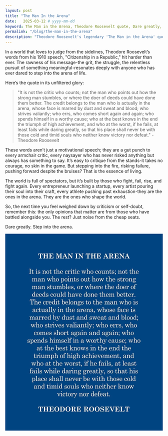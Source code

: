 ```yaml
---
layout: post
title: "The Man In the Arena"
date:   2025-03-12 # yyyy-mm-dd
keyword: The Man in the Arena, Theodore Roosevelt quote, Dare greatly, Overcoming failure, Criticism vs action, Success mindset, Entrepreneur motivation, Grit and perseverance, Leadership inspiration, Stepping into the arena
permalink: "/blog/the-man-in-the-arena"
description: "Theodore Roosevelt's legendary 'The Man in the Arena' quote is a powerful reminder that true success belongs to those who dare, fight, and persist-while the critics watch from the sidelines. Step into the arena and own your journey."
---
```


In a world that loves to judge from the sidelines, Theodore Roosevelt’s words from his 1910 speech, "Citizenship in a Republic," hit harder than ever. The rawness of his message-the grit, the struggle, the relentless pursuit of something meaningful-resonates deeply with anyone who has ever dared to step into the arena of life.

Here’s the quote in its unfiltered glory:

> "It is not the critic who counts; not the man who points out how the strong man stumbles, or where the doer of deeds could have done them better. The credit belongs to the man who is actually in the arena, whose face is marred by dust and sweat and blood; who strives valiantly; who errs, who comes short again and again; who spends himself in a worthy cause; who at the best knows in the end the triumph of high achievement, and who at the worst, if he fails, at least fails while daring greatly, so that his place shall never be with those cold and timid souls who neither know victory nor defeat." -Theodore Roosevelt

These words aren’t just a motivational speech; they are a gut punch to every armchair critic, every naysayer who has never risked anything but always has something to say. It’s easy to critique from the stands-it takes no courage, no skin in the game. But stepping into the fire, risking failure, pushing forward despite the bruises? That is the essence of living.

The world is full of spectators, but it’s built by those who fight, fail, rise, and fight again. Every entrepreneur launching a startup, every artist pouring their soul into their craft, every athlete pushing past exhaustion-they are the ones in the arena. They are the ones who shape the world.

So, the next time you feel weighed down by criticism or self-doubt, remember this: the only opinions that matter are from those who have battled alongside you. The rest? Just noise from the cheap seats.

Dare greatly. Step into the arena.

<center><img src="../assets/the_man_in_the_arena.jpg"/></center>